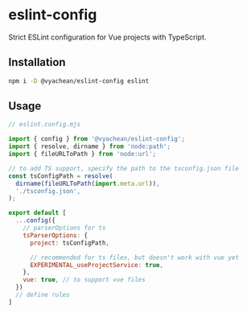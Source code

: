 # eslint-config

Strict ESLint configuration for Vue projects with TypeScript.

## Installation

```bash
npm i -D @vyachean/eslint-config eslint
```

## Usage

```mjs
// eslint.config.mjs

import { config } from '@vyachean/eslint-config';
import { resolve, dirname } from 'node:path';
import { fileURLToPath } from 'node:url';

// to add TS support, specify the path to the tsconfig.json file
const tsConfigPath = resolve(
  dirname(fileURLToPath(import.meta.url)),
  './tsconfig.json',
);

export default [
  ...config({
    // parserOptions for ts
    tsParserOptions: {
      project: tsConfigPath,

      // recommended for ts files, but doesn't work with vue yet
      EXPERIMENTAL_useProjectService: true,
    },
    vue: true, // to support vue files
  })
  // define rules
]

```
